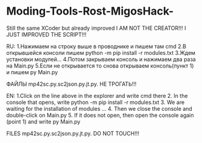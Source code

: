 # Moding-Tools-Rost-MigosHack-
Still the same XCoder but already improved  I AM NOT THE CREATOR!!! I JUST IMPROVED THE SCRIPT!!!

RU:
1.Нажимаем на строку выше в проводнике и пишем там cmd
2.В открывшейся консоли пишем python -m pip install -r modules.txt
3.Ждем установки модулей...
4.Потом закрываем консоль и нажимаем два раза на Main.py
5.Если не открывается то снова открываем консоль(пункт 1) и пишем py Main.py


ФАЙЛЫ mp42sc.py.sc2json.py.jt.py. НЕ ТРОГАТЬ!!!

EN:
1.Click on the line above in the explorer and write cmd there
2. In the console that opens, write python -m pip install -r modules.txt
3. We are waiting for the installation of modules ...
4. Then we close the console and double-click on Main.py
5. If it does not open, then open the console again (point 1) and write py Main.py


FILES mp42sc.py.sc2json.py.jt.py. DO NOT TOUCH!!!
